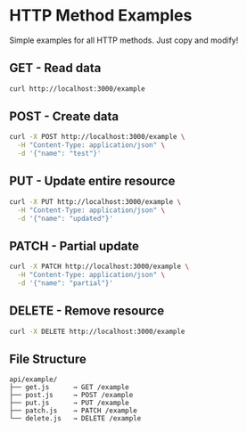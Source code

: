 # HTTP Method Examples

Simple examples for all HTTP methods. Just copy and modify!

## GET - Read data
```bash
curl http://localhost:3000/example
```

## POST - Create data
```bash
curl -X POST http://localhost:3000/example \
  -H "Content-Type: application/json" \
  -d '{"name": "test"}'
```

## PUT - Update entire resource
```bash
curl -X PUT http://localhost:3000/example \
  -H "Content-Type: application/json" \
  -d '{"name": "updated"}'
```

## PATCH - Partial update
```bash
curl -X PATCH http://localhost:3000/example \
  -H "Content-Type: application/json" \
  -d '{"name": "partial"}'
```

## DELETE - Remove resource
```bash
curl -X DELETE http://localhost:3000/example
```

## File Structure
```
api/example/
├── get.js      → GET /example
├── post.js     → POST /example
├── put.js      → PUT /example
├── patch.js    → PATCH /example
└── delete.js   → DELETE /example
